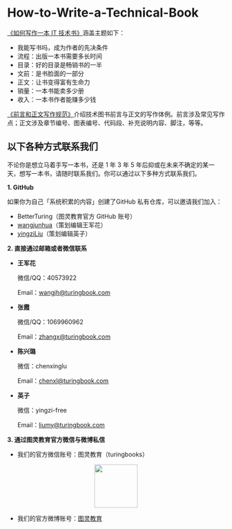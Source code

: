 # How-to-Write-a-Technical-Book
<a href="https://github.com/BetterTuring/How-to-Write-a-Technical-Book/blob/master/0-%E5%A6%82%E4%BD%95%E5%86%99%E4%BD%9C%E4%B8%80%E6%9C%AC%20IT%20%E6%8A%80%E6%9C%AF%E5%9B%BE%E4%B9%A6.md">《如何写作一本 IT 技术书》</a>涵盖主题如下：
- 我能写书吗，成为作者的先决条件
- 流程：出版一本书需要多长时间
- 目录：好的目录是畅销书的一半
- 文前：是书脸面的一部分
- 正文：让书变得富有生命力
- 销量：一本书能卖多少册
- 收入：一本书作者能赚多少钱

<a href="https://github.com/BetterTuring/How-to-Write-a-Technical-Book/blob/master/1-%E5%89%8D%E8%A8%80%E5%92%8C%E6%AD%A3%E6%96%87%E5%86%99%E4%BD%9C%E8%A7%84%E8%8C%83.md">《前言和正文写作规范》</a>介绍技术图书前言与正文的写作体例。前言涉及常见写作点；正文涉及章节编号、图表编号、代码段、补充说明内容、脚注，等等。

##  以下各种方式联系我们

不论你是想立马着手写一本书，还是 1 年 3 年 5 年后抑或在未来不确定的某一天，想写一本书，请随时联系我们。你可以通过以下多种方式联系我们。

**1. GitHub** 

如果你为自己「系统积累的内容」创建了GitHub 私有仓库，可以邀请我们加入：

- BetterTuring（图灵教育官方 GitHub 账号）
- <a href="https://github.com/wangjunhua">wangjunhua</a>（策划编辑王军花）
- <a href="https://github.com/yingziLiu">yingziLiu</a>（策划编辑英子）

**2. 直接通过邮箱或者微信联系**

- **王军花**

  微信/QQ：40573922

  Email：wangjh@turingbook.com

- **张霞**

  微信/QQ：1069960962

  Email：zhangx@turingbook.com

- **陈兴璐**

  微信：chenxinglu

  Email：chenxl@turingbook.com

- **英子**

  微信：yingzi-free

  Email：liumy@turingbook.com

**3. 通过图灵教育官方微信与微博私信**

- 我们的官方微信账号：图灵教育（turingbooks）
<p align="center"><img src="http://file.ituring.com.cn/Original/19055bdf0d8be63b5e1d" width=100></p>

- 我们的官方微博账号：<a href="https://weibo.com/turingbooks">图灵教育</a>
